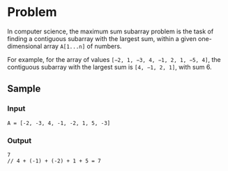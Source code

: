 # Problem
In computer science, the maximum sum subarray problem is the task of finding a contiguous subarray with the largest sum, within a given one-dimensional array `A[1...n]` of numbers.

For example, for the array of values `[−2, 1, −3, 4, −1, 2, 1, −5, 4]`, the contiguous subarray with the largest sum is `[4, −1, 2, 1]`, with sum 6.



## Sample
### Input
```
A = [-2, -3, 4, -1, -2, 1, 5, -3]
```

### Output
```
7
// 4 + (-1) + (-2) + 1 + 5 = 7
```
